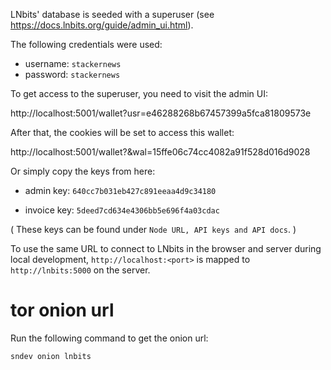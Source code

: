 LNbits' database is seeded with a superuser (see https://docs.lnbits.org/guide/admin_ui.html).

The following credentials were used:

- username: `stackernews`
- password: `stackernews`

To get access to the superuser, you need to visit the admin UI:

http://localhost:5001/wallet?usr=e46288268b67457399a5fca81809573e

After that, the cookies will be set to access this wallet:

http://localhost:5001/wallet?&wal=15ffe06c74cc4082a91f528d016d9028

Or simply copy the keys from here:

* admin key: `640cc7b031eb427c891eeaa4d9c34180`

* invoice key: `5deed7cd634e4306bb5e696f4a03cdac`

( These keys can be found under `Node URL, API keys and API docs`. )

To use the same URL to connect to LNbits in the browser and server during local development, `http://localhost:<port>` is mapped to `http://lnbits:5000` on the server.


# tor onion url

Run the following command to get the onion url:

```bash
sndev onion lnbits
```
